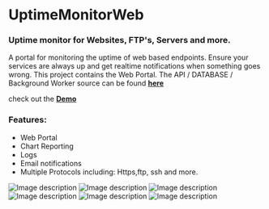 # UptimeMonitorWeb
### Uptime monitor for Websites, FTP's, Servers and more.

A portal for monitoring the uptime of web based endpoints. Ensure your services are always up and get realtime notifications when something goes wrong. This project contains the Web Portal. The API / DATABASE / Background Worker source can be found **[here](https://github.com/appleton6509/UptimeMonitor)**

check out the **[Demo](https://uptimemonitor1.herokuapp.com/)**

### Features:
- Web Portal
- Chart Reporting
- Logs
- Email notifications
- Multiple Protocols including: Https,ftp, ssh and more.

![Image description](https://github.com/appleton6509/UptimeMonitor/blob/master/pic1.PNG)
![Image description](https://github.com/appleton6509/UptimeMonitor/blob/master/pic2.PNG)
![Image description](https://github.com/appleton6509/UptimeMonitor/blob/master/pic3.PNG)
![Image description](https://github.com/appleton6509/UptimeMonitor/blob/master/pic4.PNG)
![Image description](https://github.com/appleton6509/UptimeMonitor/blob/master/pic5.PNG)
![Image description](https://github.com/appleton6509/UptimeMonitor/blob/master/pic6.PNG)

